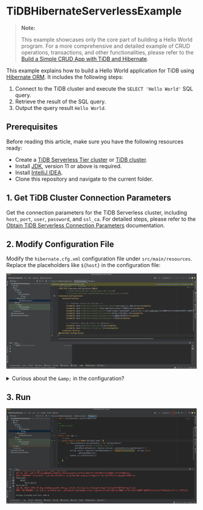 # TiDBHibernateServerlessExample

> **Note:**
>
> This example showcases only the core part of building a Hello World program. For a more comprehensive and detailed example of CRUD operations, transactions, and other functionalities, please refer to the [Build a Simple CRUD App with TiDB and Hibernate](https://docs.pingcap.com/tidbcloud/dev-guide-sample-application-java-hibernate).

This example explains how to build a Hello World application for TiDB using [Hibernate ORM](https://hibernate.org/orm/). It includes the following steps:

1. Connect to the TiDB cluster and execute the `SELECT 'Hello World'` SQL query.
2. Retrieve the result of the SQL query.
3. Output the query result `Hello World`.

## Prerequisites

Before reading this article, make sure you have the following resources ready:

- Create a [TiDB Serverless Tier cluster](https://docs.pingcap.com/tidbcloud/dev-guide-build-cluster-in-cloud) or [TiDB cluster](https://docs.pingcap.com/tidb/stable/quick-start-with-tidb).
- Install [JDK](https://openjdk.org/projects/jdk/17/), version 11 or above is required.
- Install [IntelliJ IDEA](https://www.jetbrains.com/idea/).
- Clone this repository and navigate to the current folder.

## 1. Get TiDB Cluster Connection Parameters

Get the connection parameters for the TiDB Serverless cluster, including `host`, `port`, `user`, `password`, and `ssl_ca`. For detailed steps, please refer to the [Obtain TiDB Serverless Connection Parameters](https://docs.pingcap.com/tidbcloud/connect-via-standard-connection-serverless#obtain-tidb-serverless-connection-parameter) documentation.

## 2. Modify Configuration File

Modify the `hibernate.cfg.xml` configuration file under `src/main/resources`. Replace the placeholders like `${host}` in the configuration file:

![hello-world-java-maven-quickstart-hibernate-config-serverless](/media/hello-world-java-maven-quickstart-hibernate-config-serverless.jpeg)

<details>

<summary>Curious about the <code>&amp;amp;</code> in the configuration?</summary>

This is actually an escape character in XML files. In XML, you should not directly use the `&` character because it is a special character. Instead, you need to use `&amp;` to replace the `&` character so that the XML parser can correctly interpret your string. Similarly, some common replacements are:
>
> - `&`: `&amp;`
> - `<`: `&lt;`
> - `>`: `&gt;`
> - `"`: `&quot;`
> - `'`: `&apos;`

</details>

## 3. Run

![hello-world-java-hibernate-run](/media/hello-world-java-hibernate-run.jpg)
